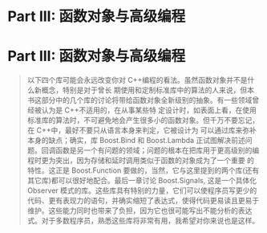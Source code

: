 # Part III: 函数对象与高级编程

# Part III: 函数对象与高级编程

> 以下四个库可能会永远改变你对 C++编程的看法。虽然函数对象并不是什么新概念，特别是对于曾长 期使用和定制标准库中的算法的人来说，但本书这部分中的几个库的讨论将带给函数对象全新级别的抽象。有一些领域曾经被认为是 C++不适用的，在从事某些特 定设计时，如表面上看，在使用标准库的算法时，不可避免地会产生很多小的函数对象。但千万不要忘记，在 C++中，最好不要只从语言本身来判定，它被设计为 可以通过库来弥补本身的缺点；确实，库 Boost.Bind 和 Boost.Lambda 正试图解决前述问题。回调函数是另一个有问题的领域；问题的根本在把库用于更高级别的编程时更为突出，因为存储和延时调用类似于函数的对象成为了一个重要 的特性。这正是 Boost.Function 要做的，当然，它与这里提到的两个库(还有其它库)都可以很好地配合。最后一章讨论 Boost.Signals, 这是一个具体化 Observer 模式的库。这些库具有特别的力量，它们可以使程序员写更少的代码、更有表现力的语句，并确实缩短了表达式，使得代码更易读且更易于维护。这些能力同时也带来了负担，因为它也很可能写出不能分析的表达式。对于多数程序员，熟悉这些库将非常有用，我希望对你来说也是这样。